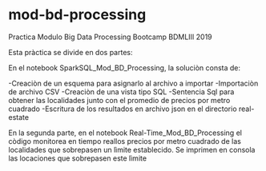 # mod-bd-processing
Practica Modulo Big Data Processing Bootcamp BDMLIII 2019

Esta pràctica se divide en dos partes: 

En el notebook SparkSQL_Mod_BD_Processing, la soluciòn consta de:

-Creaciòn de un esquema para asignarlo al archivo a importar
-Importaciòn de archivo CSV
-Creaciòn de una vista tipo SQL
-Sentencia Sql para obtener las localidades junto con el promedio de precios por metro cuadrado
-Escritura de los resultados en archivo json en el directorio real-estate

En la segunda parte, en el notebook Real-Time_Mod_BD_Processing el còdigo monitorea en tiempo reallos precios por metro cuadrado de las localidades que sobrepasen un lìmite establecido.
Se imprimen en consola las locaciones que sobrepasen este lìmite 
